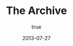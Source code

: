 ---
author:
  name: "Josh Duffney"
date: 2013-07-27
linktitle: The Archive
type:
- post
- posts
title: The Archive
tags: ["PowerShell","DSC"]
categories: ["archive"]
---